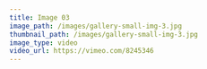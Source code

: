```yaml
---
title: Image 03
image_path: /images/gallery-small-img-3.jpg
thumbnail_path: /images/gallery-small-img-3.jpg
image_type: video
video_url: https://vimeo.com/8245346
---
```

